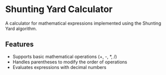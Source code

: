 # Shunting Yard Calculator

A calculator for mathematical expressions implemented using the Shunting Yard algorithm.

## Features

* Supports basic mathematical operations (+, -, *, /)
* Handles parentheses to modify the order of operations
* Evaluates expressions with decimal numbers
